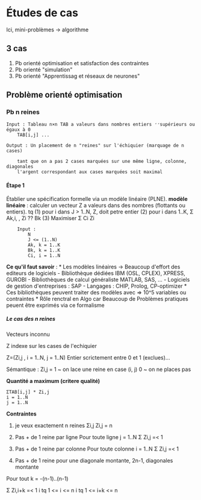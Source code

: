 # Études de cas

Ici, mini-problèmes -> algorithme

## 3 cas

1. Pb orienté optimisation et satisfaction des contraintes
2. Pb orienté "simulation"
3. Pb orienté "Apprentissag et réseaux de neurones"

## Problème orienté optimisation

### Pb n reines

	Input : Tableau n×n TAB a valeurs dans nombres entiers ̛̛supérieurs ou égaux à 0
		TAB[i,j] ...

	Output : Un placement de n "reines" sur l'échiquier (marquage de n cases)

		tant que on a pas 2 cases marquées sur une même ligne, colonne, diagonales
		l'argent correspondant aux cases marquées soit maximal

#### Étape 1

Établier une spécification formelle via un modèle linéaire (PLNE).
**modèle linéaire** : calculer un vecteur Z a valeurs dans des nombres (flottants ou entiers).
	tq (1) pour i dans J > 1..N, Z, doit petre entier
		 (2) pour i dans 1..K, Σ Ak,i, , Zi ?? Bk
		 (3) Maximiser Σ Ci Zi

		Input : 
			N
			J <= (1..N)
			Ak, k = 1..K
			Bk, k = 1..K
			Ci, i = 1..N

**Ce qu'il faut savoir** :
	* Les modèles linéaires → Beaucoup d'effort des editeurs de logiciels
		- Bibliothèque dédiées IBM (OSL, CPLEX), XPRESS, GUROBI
		- Bibliothèques de calcul généraliste MATLAB, SAS, ...
		- Logiciels de gestion d'entreprises : SAP
		- Langages : CHIP, Prolog, CP-optimizer
	* Ces bibliothèques peuvent traiter des modèles avec => 10^5 variables ou contraintes
	* Rôle renctral en Algo car Beaucoup de Problèmes pratiques peuent être exprimés via ce formalisme

##### Le cas des n reines

Vecteurs inconnu 

Z indexe sur les cases de l'echiquier

Z=(Zi,j , i = 1..N, j = 1..N) Entier scrictement entre 0 et 1 (exclues)...

Sémantique : Zi,j = 1 ~ on lace une reine en case (i, j)
										0 ~ on ne places pas

**Quantité a maximum (critere qualité)**

	ΣTAB[i,j] * Zi,j
	i = 1..N
	j = 1..N

**Contraintes**

1. je veux exactement n reines
	Σi,j Zi,j = n

2. Pas + de 1 reine par ligne
	Pour toute ligne j = 1..N
		Σ Zi,j =< 1

3. Pas + de 1 reine par colonne
	Pour toute colonne i = 1..N
		Σ Zi,j =< 1

4. Pas + de 1 reine pour une diagonale montante, 2n-1, diagonales montante

Pour tout k = -(n-1)..(n-1)

Σ Zi,i+k =< 1
i tq 1 <= i <= n
i tq 1 <= i+k <= n